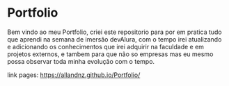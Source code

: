 # Portfolio

Bem vindo ao meu Portfolio, criei este repositorio para por em pratica tudo que aprendi na semana de imersão devAlura, com o tempo irei atualizando e adicionando os conhecimentos que irei adquirir na faculdade e em projetos externos, e tambem para que não so empresas mas eu mesmo possa observar toda minha evolução com o tempo.

link pages:  https://allandnz.github.io/Portfolio/
